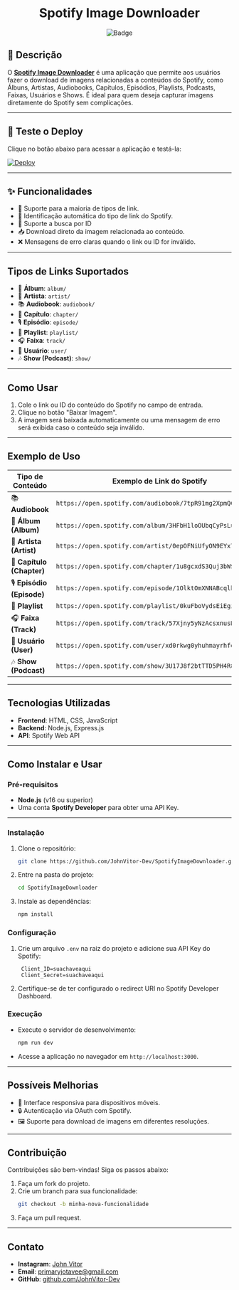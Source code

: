 <div align="center">
    <h1>Spotify Image Downloader</h1>
    <img src="https://img.shields.io/badge/Status-Concluído-brightgreen" alt="Badge">
</div>

## 📝 Descrição
O **[Spotify Image Downloader](https://spotify-image-downloader.vercel.app/)** é uma aplicação que permite aos usuários fazer o download de imagens relacionadas a conteúdos do Spotify, como Álbuns, Artistas, Audiobooks, Capítulos, Episódios, Playlists, Podcasts, Faixas, Usuários e Shows. É ideal para quem deseja capturar imagens diretamente do Spotify sem complicações.

---

## 🚀 Teste o Deploy

Clique no botão abaixo para acessar a aplicação e testá-la:

[![Deploy](https://img.shields.io/badge/Acessar-Deploy-blue)](https://spotify-image-downloader.vercel.app/)

---

## ✨ Funcionalidades
- 🎵 Suporte para a maioria de tipos de link.
- 🔎 Identificação automática do tipo de link do Spotify.
- 🔑 Suporte a busca por ID
- 📥 Download direto da imagem relacionada ao conteúdo.
- ❌ Mensagens de erro claras quando o link ou ID for inválido.

---

## Tipos de Links Suportados

- 🎵 **Álbum**: `album/`
- 🎤 **Artista**: `artist/`
- 📚 **Audiobook**: `audiobook/`
- 📖 **Capítulo**: `chapter/`
- 🎙️ **Episódio**: `episode/`
- 📂 **Playlist**: `playlist/`
- 🎧 **Faixa**: `track/`
- 👤 **Usuário**: `user/`
- 🎶 **Show (Podcast)**: `show/`

---

## Como Usar
1. Cole o link ou ID do conteúdo do Spotify no campo de entrada.
2. Clique no botão "Baixar Imagem".
3. A imagem será baixada automaticamente ou uma mensagem de erro será exibida caso o conteúdo seja inválido.

---

## Exemplo de Uso

| Tipo de Conteúdo       | Exemplo de Link do Spotify                                  |
|------------------------|-----------------------------------------------------------|
| 📚 **Audiobook**        | `https://open.spotify.com/audiobook/7tpR91mg2XpmQGo87GeIJv` |
| 🎵 **Álbum (Album)**    | `https://open.spotify.com/album/3HFbH1loOUbqCyPsLuHLLh`     |
| 🎤 **Artista (Artist)** | `https://open.spotify.com/artist/0epOFNiUfyON9EYx7Tpr6V`    |
| 📖 **Capítulo (Chapter)**| `https://open.spotify.com/chapter/1u8gcxdS3Quj3bWS6Ykejt`  |
| 🎙️ **Episódio (Episode)**| `https://open.spotify.com/episode/1OlktOmXNNABcqlhpLZc7B` |
| 📂 **Playlist**         | `https://open.spotify.com/playlist/0kuFboVydsEiEgiCEnKOBK`  |
| 🎧 **Faixa (Track)**    | `https://open.spotify.com/track/57Xjny5yNzAcsxnusKmAfA`     |
| 👤 **Usuário (User)**    | `https://open.spotify.com/user/xd0rkwg0yhuhmayrhfdyb8a12`  |
| 🎶 **Show (Podcast)**    | `https://open.spotify.com/show/3U17J8f2btTTD5PH4R8bGU`  |

---

## Tecnologias Utilizadas
- **Frontend**: HTML, CSS, JavaScript
- **Backend**: Node.js, Express.js
- **API**: Spotify Web API

---

## **Como Instalar e Usar**

### **Pré-requisitos**
- **Node.js** (v16 ou superior)
- Uma conta **Spotify Developer** para obter uma API Key.

---

### **Instalação**
1. Clone o repositório:
   ```bash
   git clone https://github.com/JohnVitor-Dev/SpotifyImageDownloader.git
   ```
2. Entre na pasta do projeto:
   ```bash
   cd SpotifyImageDownloader
   ```
3. Instale as dependências:
   ```bash
   npm install
   ```

### **Configuração**
1. Crie um arquivo `.env` na raiz do projeto e adicione sua API Key do Spotify:
   ```env
    Client_ID=suachaveaqui
    Client_Secret=suachaveaqui
   ```
2. Certifique-se de ter configurado o redirect URI no Spotify Developer Dashboard.

### **Execução**
- Execute o servidor de desenvolvimento:
   ```bash
   npm run dev
   ```
- Acesse a aplicação no navegador em `http://localhost:3000`.

---

## **Possíveis Melhorias**
- 📱 Interface responsiva para dispositivos móveis.
- 🔒 Autenticação via OAuth com Spotify.
- 🖼️ Suporte para download de imagens em diferentes resoluções.

---

## **Contribuição**
Contribuições são bem-vindas! Siga os passos abaixo:
1. Faça um fork do projeto.
2. Crie um branch para sua funcionalidade:
   ```bash
   git checkout -b minha-nova-funcionalidade
   ```
3. Faça um pull request.

---

## **Contato**
- **Instagram**: [John Vitor](https://www.instagram.com/john_vitor_costa)
- **Email**: primaryjotavee@gmail.com  
- **GitHub**: [github.com/JohnVitor-Dev](https://github.com/JohnVitor-Dev)  
